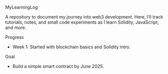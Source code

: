 MyLearningLog

A repository to document my journey into web3 development. Here, I’ll track tutorials, notes, and small code experiments as I learn Solidity, JavaScript, and more.

Progress
- Week 1: Started with blockchain basics and Solidity intro.

 Goal
- Build a simple smart contract by June 2025.
